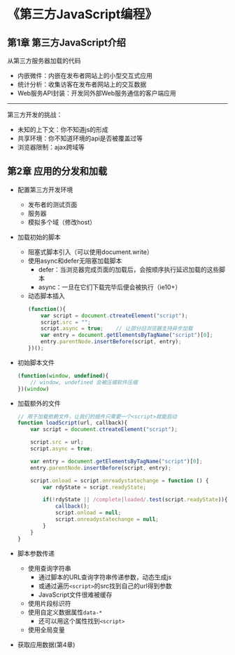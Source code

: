 # 《第三方JavaScript编程》
## 第1章 第三方JavaScript介绍
从第三方服务器加载的代码

* 内嵌微件：内嵌在发布者网站上的小型交互式应用
* 统计分析：收集访客在发布者网站上的交互数据
* Web服务API封装：开发同外部Web服务通信的客户端应用

---
第三方开发的挑战：
* 未知的上下文：你不知道js的形成
* 共享环境：你不知道环境的api是否被覆盖过等
* 浏览器限制：ajax跨域等

## 第2章 应用的分发和加载
* 配置第三方开发环境
    * 发布者的测试页面
    * 服务器
    * 模拟多个域（修改host）
* 加载初始的脚本
    * 阻塞式脚本引入（可以使用document.write）
    * 使用async和defer无阻塞加载脚本
        * defer：当浏览器完成页面的加载后，会按顺序执行延迟加载的这些脚本
        * async：一旦在它们下载完毕后便会被执行（ie10+）
    * 动态脚本插入
        ```javascript
        (function(){
            var script = document.ctreateElement("script");
            script.src = "";
            script.async = true;    // 让部分旧浏览器支持异步加载
            var entry = document.getElementsByTagName("script")[0];
            entry.parentNode.insertBefore(script, entry);
        })();
        ```
* 初始脚本文件
    ```javascript
    (function(window, undefined){
        // window, undefined 会被压缩软件压缩
    })(window)
    ```
* 加载额外的文件
    ```javascript
    // 用于加载依赖文件，让我们的插件只需要一个<script>就能启动
    function loadScript(url, callback){
        var script = document.ctreateElement("script");

        script.src = url;
        script.async = true;

        var entry = document.getElementsByTagName("script")[0];
        entry.parentNode.insertBefore(script, entry);

        script.onload = script.onreadystatechange = function () {
            var rdyState = script.readyState;

            if(!rdyState || /complete|loaded/.test(script.readyState)){
                callback();
                script.onload = null;
                script.onreadystatechange = null;
            }
        }
    }
    ```
* 脚本参数传递
    * 使用查询字符串
        * 通过脚本的URL查询字符串传递参数，动态生成js
        * 或通过遍历```<script>```的src找到自己的url得到参数
        * JavaScript文件很难被缓存
    * 使用片段标识符
    * 使用自定义数据属性```data-*```
        * 还可以用这个属性找到```<script>```
    * 使用全局变量

* 获取应用数据(第4章)